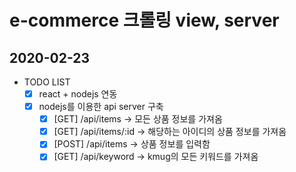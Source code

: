 # e-commerce 크롤링 view, server

## 2020-02-23

- TODO LIST
  - [x] react + nodejs 연동
  - [x] nodejs를 이용한 api server 구축
    - [x] [GET] /api/items -> 모든 상품 정보를 가져옴
    - [x] [GET] /api/items/:id -> 해당하는 아이디의 상품 정보를 가져옴
    - [x] [POST] /api/items -> 상품 정보를 입력함
    - [x] [GET] /api/keyword -> kmug의 모든 키워드를 가져옴
